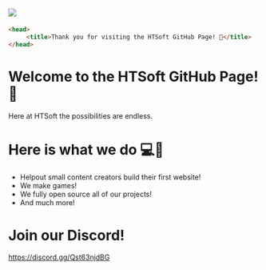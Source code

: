 # <a href="https://discord.gg/N4FUBaMX2b"><img style="display: flex;" src="https://cdn.discordapp.com/attachments/840876941678084116/960185893761744956/githubbanner.png"></img><a>

```html
<head>
     <title>Thank you for visiting the HTSoft GitHub Page! 👋</title>
</head>
```

# Welcome to the HTSoft GitHub Page! 👋

Here at HTSoft the possibilities are endless.

# Here is what we do 💻🚀
  * Helpout small content creators build their first website!
  * We make games!
  * We fully open source all of our projects!
  * And much more!

# Join our Discord!
https://discord.gg/Qst63njdBG
